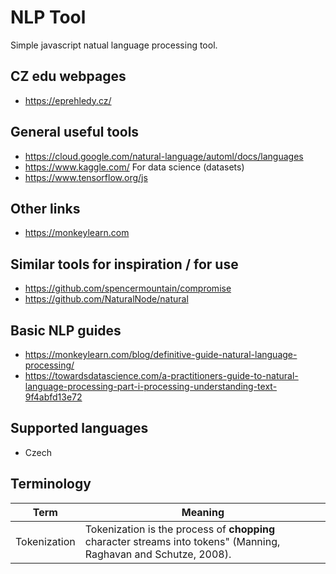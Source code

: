 # NLP Tool

Simple javascript natual language processing tool.

## CZ edu webpages
- https://eprehledy.cz/

## General useful tools
- https://cloud.google.com/natural-language/automl/docs/languages
- https://www.kaggle.com/ For data science (datasets)
- https://www.tensorflow.org/js

## Other links
- https://monkeylearn.com

## Similar tools for inspiration / for use
- https://github.com/spencermountain/compromise
- https://github.com/NaturalNode/natural

## Basic NLP guides
- https://monkeylearn.com/blog/definitive-guide-natural-language-processing/
- https://towardsdatascience.com/a-practitioners-guide-to-natural-language-processing-part-i-processing-understanding-text-9f4abfd13e72

## Supported languages
- Czech

## Terminology
|Term|Meaning|
|---|---|
|Tokenization|Tokenization is the process of **chopping** character streams into tokens" (Manning, Raghavan and Schutze, 2008).|
